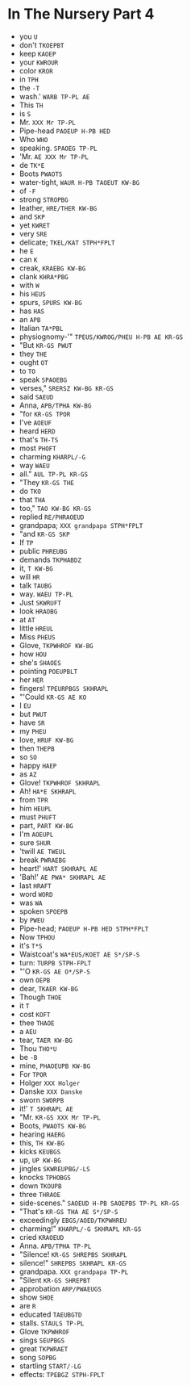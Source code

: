 # In The Nursery Part 4

* you `U`
* don't `TKOEPBT`
* keep `KAOEP`
* your `KWROUR`
* color `KROR`
* in `TPH`
* the `-T`
* wash.' `WARB TP-PL AE`
* This `TH`
* is `S`
* Mr. `XXX Mr TP-PL`
* Pipe-head `PAOEUP H-PB HED`
* Who `WHO`
* speaking. `SPAOEG TP-PL`
* 'Mr. `AE XXX Mr TP-PL`
* de `TK*E`
* Boots `PWAOTS`
* water-tight, `WAUR H-PB TAOEUT KW-BG`
* of `-F`
* strong `STROPBG`
* leather, `HRE/THER KW-BG`
* and `SKP`
* yet `KWRET`
* very `SRE`
* delicate; `TKEL/KAT STPH*FPLT`
* he `E`
* can `K`
* creak, `KRAEBG KW-BG`
* clank `KHRA*PBG`
* with `W`
* his `HEUS`
* spurs, `SPURS KW-BG`
* has `HAS`
* an `APB`
* Italian `TA*PBL`
* physiognomy-'" `TPEUS/KWROG/PHEU H-PB AE KR-GS`
* "But `KR-GS PWUT`
* they `THE`
* ought `OT`
* to `TO`
* speak `SPAOEBG`
* verses," `SRERSZ KW-BG KR-GS`
* said `SAEUD`
* Anna, `APB/TPHA KW-BG`
* "for `KR-GS TPOR`
* I've `AOEUF`
* heard `HERD`
* that's `TH-TS`
* most `PHOFT`
* charming `KHARPL/-G`
* way `WAEU`
* all." `AUL TP-PL KR-GS`
* "They `KR-GS THE`
* do `TKO`
* that `THA`
* too," `TAO KW-BG KR-GS`
* replied `RE/PHRAOEUD`
* grandpapa; `XXX grandpapa STPH*FPLT`
* "and `KR-GS SKP`
* If `TP`
* public `PHREUBG`
* demands `TKPHABDZ`
* it, `T KW-BG`
* will `HR`
* talk `TAUBG`
* way. `WAEU TP-PL`
* Just `SKWRUFT`
* look `HRAOBG`
* at `AT`
* little `HREUL`
* Miss `PHEUS`
* Glove, `TKPWHROF KW-BG`
* how `HOU`
* she's `SHAOES`
* pointing `POEUPBLT`
* her `HER`
* fingers! `TPEURPBGS SKHRAPL`
* "'Could `KR-GS AE KO`
* I `EU`
* but `PWUT`
* have `SR`
* my `PHEU`
* love, `HRUF KW-BG`
* then `THEPB`
* so `SO`
* happy `HAEP`
* as `AZ`
* Glove! `TKPWHROF SKHRAPL`
* Ah! `HA*E SKHRAPL`
* from `TPR`
* him `HEUPL`
* must `PHUFT`
* part, `PART KW-BG`
* I'm `AOEUPL`
* sure `SHUR`
* 'twill `AE TWEUL`
* break `PWRAEBG`
* heart!' `HART SKHRAPL AE`
* 'Bah!' `AE PWA* SKHRAPL AE`
* last `HRAFT`
* word `WORD`
* was `WA`
* spoken `SPOEPB`
* by `PWEU`
* Pipe-head; `PAOEUP H-PB HED STPH*FPLT`
* Now `TPHOU`
* it's `T*S`
* Waistcoat's `WA*EUS/KOET AE S*/SP-S`
* turn: `TURPB STPH-FPLT`
* "'O `KR-GS AE O*/SP-S`
* own `OEPB`
* dear, `TKAER KW-BG`
* Though `THOE`
* it `T`
* cost `KOFT`
* thee `THAOE`
* a `AEU`
* tear, `TAER KW-BG`
* Thou `THO*U`
* be `-B`
* mine, `PHAOEUPB KW-BG`
* For `TPOR`
* Holger `XXX Holger`
* Danske `XXX Danske`
* sworn `SWORPB`
* it!' `T SKHRAPL AE`
* "Mr. `KR-GS XXX Mr TP-PL`
* Boots, `PWAOTS KW-BG`
* hearing `HAERG`
* this, `TH KW-BG`
* kicks `KEUBGS`
* up, `UP KW-BG`
* jingles `SKWREUPBG/-LS`
* knocks `TPHOBGS`
* down `TKOUPB`
* three `THRAOE`
* side-scenes." `SAOEUD H-PB SAOEPBS TP-PL KR-GS`
* "That's `KR-GS THA AE S*/SP-S`
* exceedingly `EBGS/AOED/TKPWHREU`
* charming!" `KHARPL/-G SKHRAPL KR-GS`
* cried `KRAOEUD`
* Anna. `APB/TPHA TP-PL`
* "Silence! `KR-GS SHREPBS SKHRAPL`
* silence!" `SHREPBS SKHRAPL KR-GS`
* grandpapa. `XXX grandpapa TP-PL`
* "Silent `KR-GS SHREPBT`
* approbation `ARP/PWAEUGS`
* show `SHOE`
* are `R`
* educated `TAEUBGTD`
* stalls. `STAULS TP-PL`
* Glove `TKPWHROF`
* sings `SEUPBGS`
* great `TKPWRAET`
* song `SOPBG`
* startling `START/-LG`
* effects: `TPEBGZ STPH-FPLT`
